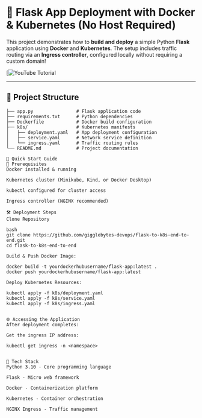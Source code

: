 # 🚀 Flask App Deployment with Docker & Kubernetes (No Host Required)

This project demonstrates how to **build and deploy** a simple Python **Flask** application using **Docker** and **Kubernetes**. The setup includes traffic routing via an **Ingress controller**, configured locally without requiring a custom domain!

[![YouTube Tutorial](https://youtu.be/wlTXpMNPi-g)

---

## 📂 Project Structure

```plaintext
├── app.py                # Flask application code
├── requirements.txt      # Python dependencies
├── Dockerfile            # Docker build configuration
├── k8s/                  # Kubernetes manifests
│   ├── deployment.yaml   # App deployment configuration
│   ├── service.yaml      # Network service definition
│   └── ingress.yaml      # Traffic routing rules
└── README.md             # Project documentation

🚀 Quick Start Guide
🔧 Prerequisites
Docker installed & running

Kubernetes cluster (Minikube, Kind, or Docker Desktop)

kubectl configured for cluster access

Ingress controller (NGINX recommended)

🛠️ Deployment Steps
Clone Repository

bash
git clone https://github.com/gigglebytes-devops/flask-to-k8s-end-to-end.git
cd flask-to-k8s-end-to-end

Build & Push Docker Image:

docker build -t yourdockerhubusername/flask-app:latest .
docker push yourdockerhubusername/flask-app:latest

Deploy Kubernetes Resources:

kubectl apply -f k8s/deployment.yaml
kubectl apply -f k8s/service.yaml
kubectl apply -f k8s/ingress.yaml


🌐 Accessing the Application
After deployment completes:

Get the ingress IP address:

kubectl get ingress -n <namespace>


🧰 Tech Stack
Python 3.10 - Core programming language

Flask - Micro web framework

Docker - Containerization platform

Kubernetes - Container orchestration

NGINX Ingress - Traffic management

